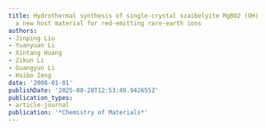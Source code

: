 ```yaml
---
title: Hydrothermal synthesis of single-crystal szaibelyite MgBO2 (OH) nanobelt as
  a new host material for red-emitting rare-earth ions
authors:
- Jinping Liu
- Yuanyuan Li
- Xintang Huang
- Zikun Li
- Guangyun Li
- Haibo Zeng
date: '2008-01-01'
publishDate: '2025-08-28T12:53:49.942655Z'
publication_types:
- article-journal
publication: '*Chemistry of Materials*'
---
```

